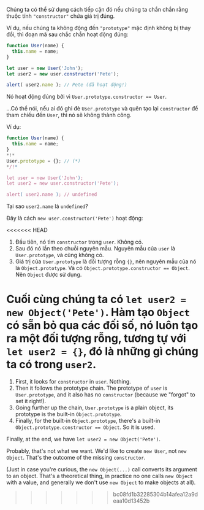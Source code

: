 Chúng ta có thể sử dụng cách tiếp cận đó nếu chúng ta chắn chắn rằng thuộc tính `"constructor"` chứa giá trị đúng.

Ví dụ, nếu chúng ta không động đến `"prototype"` mặc định không bị thay đổi, thì đoạn mã sau chắc chắn hoạt động đúng:

```js run
function User(name) {
  this.name = name;
}

let user = new User('John');
let user2 = new user.constructor('Pete');

alert( user2.name ); // Pete (đã hoạt động!)
```

Nó hoạt động đúng bởi vì `User.prototype.constructor == User`.

...Có thể nói, nếu ai đó ghi đè `User.prototype` và quên tạo lại `constructor` để tham chiếu đến `User`, thì nó sẽ không thành công.

Ví dụ:

```js run
function User(name) {
  this.name = name;
}
*!*
User.prototype = {}; // (*)
*/!*

let user = new User('John');
let user2 = new user.constructor('Pete');

alert( user2.name ); // undefined
```

Tại sao `user2.name` là `undefined`?

Đây là cách `new user.constructor('Pete')` hoạt động:

<<<<<<< HEAD
1. Đầu tiên, nó tìm `constructor` trong `user`. Không có.
2. Sau đó nó lần theo chuỗi nguyên mẫu. Nguyên mẫu của `user` là `User.prototype`, và cũng không có.
3. Giá trị của `User.prototype` là đối tượng rỗng `{}`, nên nguyên mẫu của nó là `Object.prototype`. Và có `Object.prototype.constructor == Object`. Nên `Object` được sử dụng.

Cuối cùng chúng ta có `let user2 = new Object('Pete')`. Hàm tạo `Object` có sẵn bỏ qua các đối số, nó luôn tạo ra một đối tượng rỗng, tương tự với `let user2 = {}`, đó là những gì chúng ta có trong `user2`.
=======
1. First, it looks for `constructor` in `user`. Nothing.
2. Then it follows the prototype chain. The prototype of `user` is `User.prototype`, and it also has no `constructor` (because we "forgot" to set it right!).
3. Going further up the chain, `User.prototype` is a plain object, its prototype is the built-in `Object.prototype`. 
4. Finally, for the built-in `Object.prototype`, there's a built-in `Object.prototype.constructor == Object`. So it is used.

Finally, at the end, we have `let user2 = new Object('Pete')`. 

Probably, that's not what we want. We'd like to create `new User`, not `new Object`. That's the outcome of the missing `constructor`.

(Just in case you're curious, the `new Object(...)` call converts its argument to an object. That's a theoretical thing, in practice no one calls `new Object` with a value, and generally we don't use `new Object` to make objects at all).
>>>>>>> bc08fd1b32285304b14afea12a9deaa10d13452b
